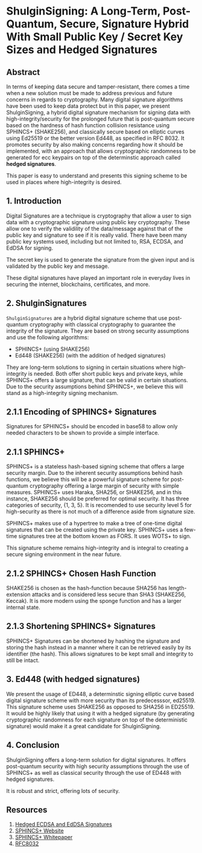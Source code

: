 # ShulginSigning: A Long-Term, Post-Quantum, Secure, Signature Hybrid With Small Public Key / Secret Key Sizes and Hedged Signatures

## Abstract

In terms of keeping data secure and tamper-resistant, there comes a time when a new solution must be made to address previous and future concerns in regards to cryptography. Many digital signature algorithms have been used to keep data protect but in this paper, we present ShulginSigning, a hybrid digital signature mechanism for signing data with high-integrity/security for the prolonged future that is post-quantum secure based on the hardness of hash function collision resistance using SPHINCS+ (SHAKE256), and classically secure based on elliptic curves using Ed25519 or the better version Ed448, as specified in RFC 8032. It promotes security by also making concerns regarding how it should be implemented, with an approach that allows cryptographic randomness to be generated for ecc keypairs on top of the determinstic approach called **hedged signatures**.

This paper is easy to understand and presents this signing scheme to be used in places where high-integrity is desired.

## 1. Introduction

Digital Signatures are a technique is cryptography that allow a user to sign data with a cryptographic signature using public key cryptography. These allow one to verify the validility of the data/message against that of the public key and signature to see if it is really valid. There have been many public key systems used, including but not limited to, RSA, ECDSA, and EdDSA for signing.

The secret key is used to generate the signature from the given input and is validated by the public key and message.

These digital signatures have played an important role in everyday lives in securing the internet, blockchains, certificates, and more.

## 2. ShulginSignatures

`ShulginSignatures` are a hybrid digital signature scheme that use post-quantum cryptography with classical cryptography to guarantee the integrity of the signature. They are based on strong security assumptions and use the following algorithms:

* SPHINCS+ (using SHAKE256)
* Ed448 (SHAKE256) (with the addition of hedged signatures)

They are long-term solutions to signing in certain situations where high-integrity is needed. Both offer short public keys and private keys, while SPHINCS+ offers a large signature, that can be valid in certain situations. Due to the security assumptions behind SPHINCS+, we believe this will stand as a high-integrity signing mechanism.

## 2.1.1 Encoding of SPHINCS+ Signatures

Signatures for SPHINCS+ should be encoded in base58 to allow only needed characters to be shown to provide a simple interface.

## 2.1.1 SPHINCS+

SPHINCS+ is a stateless hash-based signing scheme that offers a large security margin. Due to the inherent security assumptions behind hash functions, we believe this will be a powerful signature scheme for post-quantum cryptography offering a large margin of security with simple measures. SPHINCS+ uses Haraka, SHA256, or SHAKE256, and in this instance, SHAKE256 should be preferred for optimal security. It has three categories of security, {1, 3, 5}. It is recomended to use security level 5 for high-security as there is not much of a difference aside from signature size.

SPHINCS+ makes use of a hypertree to make a tree of one-time digital signatures that can be created using the private key. SPHINCS+ uses a few-time signatures tree at the bottom known as FORS. It uses WOTS+ to sign.

This signature scheme remains high-integrity and is integral to creating a secure signing environment in the near future.

## 2.1.2 SPHINCS+ Chosen Hash Function

SHAKE256 is chosen as the hash-function because SHA256 has length-extension attacks and is considered less secure than SHA3 (SHAKE256, Keccak). It is more modern using the sponge function and has a larger internal state.

## 2.1.3 Shortening SPHINCS+ Signatures

SPHINCS+ Signatures can be shortened by hashing the signature and storing the hash instead in a manner where it can be retrieved easily by its identifier (the hash). This allows signatures to be kept small and integrity to still be intact.

## 3. Ed448 (with hedged signatures)

We present the usage of ED448, a determinstic signing elliptic curve based digital signature scheme with more security than its predecesssor, ed25519. This signature scheme uses SHAKE256 as opposed to SHA256 in ED25519. It would be highly likely that using it with a hedged signature (by generating cryptographic randomness for each signature on top of the deterministic signature) would make it a great candidate for ShulginSigning.

## 4. Conclusion

ShulginSigning offers a long-term solution for digital signatures. It offers post-quantum security with high security assumptions through the use of SPHINCS+ as well as classical security through the use of ED448 with hedged signatures.

It is robust and strict, offering lots of security.

## Resources

1. [Hedged ECDSA and EdDSA Signatures](https://www.ietf.org/archive/id/draft-irtf-cfrg-det-sigs-with-noise-03.html)
2. [SPHINCS+ Website](https://sphincs.org/)
3. [SPHINCS+ Whitepaper](https://sphincs.org/data/sphincs+-paper.pdf)
4. [RFC8032](https://datatracker.ietf.org/doc/html/rfc8032)
